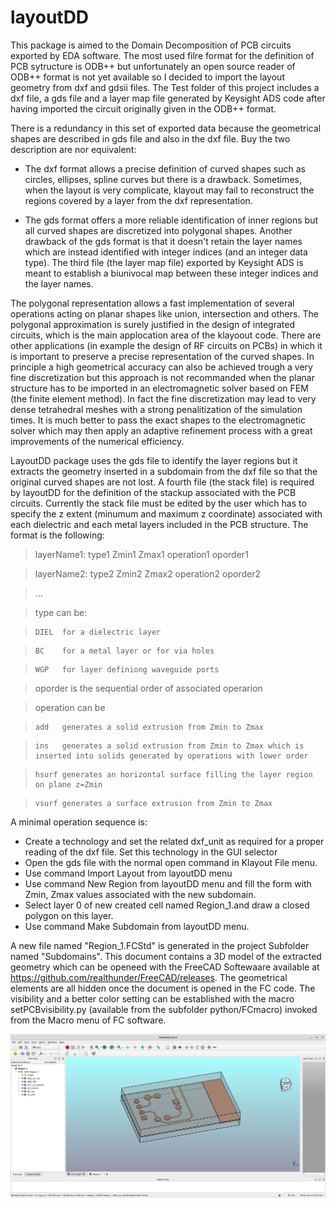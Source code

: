
# layoutDD

This package is aimed to the Domain Decomposition of PCB circuits exported by EDA software.
The most used filre format for the definition of PCB sytructure is ODB++ but unfortunately an open source reader 
of ODB++ format is not yet available so I decided to import the layout geometry from dxf and gdsii files.
The Test folder of this project includes a dxf file, a gds file and a layer map file generated by Keysight ADS code
after having imported the circuit originally given in the ODB++ format.

There is a redundancy in this set of exported data because the geometrical shapes are described in gds file and also in
the dxf file. Buy the two description are nor equivalent:

* The dxf format allows a precise definition of curved shapes such as circles, ellipses, spline curves but there is a drawback. Sometimes, when the layout is very complicate, klayout may fail to reconstruct the regions covered by a layer from the dxf representation.

* The gds format offers a more reliable identification of inner regions but all curved shapes are discretized into polygonal shapes. Another drawback of the gds format is that it doesn't retain the layer names which are instead identified with integer indices (and an integer data type). The third file (the layer map file) exported by Keysight ADS is meant to establish a biunivocal map between these integer indices and the layer names.

The polygonal representation allows a fast implementation of several operations acting on planar shapes like union, intersection and others. The polygonal approximation is surely justified in the design of integrated circuits, which is the main applocation area of the klayoout code. There are other applications (in example the design of RF circuits on PCBs) in which it is important to preserve a precise representation of the curved shapes. In principle a high geometrical accuracy can also be achieved trough a very fine discretization but this approach is not recommanded when the planar structure has to be imported in an electromagnetic solver based on FEM (the finite element method). In fact the fine discretization may lead to very dense tetrahedral meshes with a strong penalitization of the simulation times. It is much better to pass the exact shapes to the electromagnetic solver which may then apply an adaptive refinement process with a great improvements of the numerical efficiency.


LayoutDD package uses the gds file to identify the layer regions but it extracts the geometry inserted in a subdomain from the dxf file so that the original curved shapes are not lost.
A fourth file (the stack file) is required by layoutDD for the definition of the stackup associated with the PCB circuits.
Currently the stack file must be edited by the user which has to specify the z extent (minumum and maximum z coordinate) associated with each
dielectric and each metal layers included in the PCB structure. The format is the following:


>   layerName1: type1 Zmin1 Zmax1 operation1 oporder1

>   layerName2: type2 Zmin2 Zmax2 operation2 oporder2

>   ...

> type can be:

>     DIEL  for a dielectric layer

> 	  BC    for a metal layer or for via holes

> 	  WGP   for layer definiong waveguide ports

> oporder is the sequential order of associated operarion

> operation can be

>     add   generates a solid extrusion from Zmin to Zmax

> 	  ins   generates a solid extrusion from Zmin to Zmax which is inserted into solids generated by operations with lower order

> 	  hsurf generates an horizontal surface filling the layer region on plane z=Zmin

>     vsurf generates a surface extrusion from Zmin to Zmax


A minimal operation sequence is:

  * Create a technology and set the related dxf_unit as required for a proper reading of the dxf file. Set this technology in the GUI selector
  * Open the gds file with the normal open command in Klayout File menu.
  * Use command Import Layout from layoutDD menu
  * Use command New Region from layoutDD menu and fill the form with Zmin, Zmax values associated with the new subdomain.
  * Select layer 0 of new created cell named Region_1.and draw a closed polygon on this layer. 
  * Use command Make Subdomain from layoutDD menu.
  
  A new file named "Region_1.FCStd" is generated in the project Subfolder named "Subdomains".
  This document contains a 3D model of the extracted geometry which can be openeed with the FreeCAD Softewaare available at https://github.com/realthunder/FreeCAD/releases.
  The geometrical elements are all hidden once the document is opened in the FC code. 
  The visibility and a better color setting can be established with the macro setPCBvisibility.py (available from the subfolder python/FCmacro) 
  invoked from the Macro menu of FC software.

![Alt text](https://github.com/wsteffe/layoutDD/blob/master/Test/FC_view.png "3D model extracted from Region_1")
